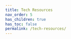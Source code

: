 ```yaml
---
title: Tech Resources
nav_order: 5
has_children: true
has_toc: false
permalink: /tech-resources/
---
```



